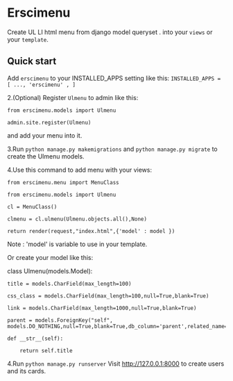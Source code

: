 Erscimenu
=========
Create UL LI html menu from django model queryset .
into your ``views`` or your ``template``.

Quick start
-----------

 Add ``erscimenu`` to your INSTALLED_APPS setting like this:
``INSTALLED_APPS = [
...,
'erscimenu' ,
]``

2.(Optional) Register ``Ulmenu`` to admin like this:

``from erscimenu.models import Ulmenu``

``admin.site.register(Ulmenu)`` 

and add your menu into it.

3.Run ``python manage.py makemigrations`` and ``python manage.py migrate``  to create the Ulmenu models.

4.Use this command to add menu with your views:

``from erscimenu.menu import MenuClass``

``from erscimenu.models import Ulmenu``

``cl = MenuClass()``

``clmenu = cl.ulmenu(Ulmenu.objects.all(),None)``

``return render(request,"index.html",{'model' : model })``

Note :  'model' is variable to use in your template.

Or create your model like this:

class Ulmenu(models.Model):

	title = models.CharField(max_length=100)

	css_class = models.CharField(max_length=100,null=True,blank=True)

	link = models.CharField(max_length=1000,null=True,blank=True)

	parent = models.ForeignKey("self", models.DO_NOTHING,null=True,blank=True,db_column='parent',related_name='children') 
	
	def __str__(self):

		return self.title

4.Run  ``python manage.py runserver`` Visit http://127.0.0.1:8000 to create users and its cards.


